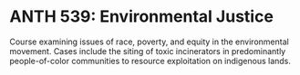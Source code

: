 # ANTH 539: Environmental Justice

Course examining issues of race, poverty, and equity in the environmental movement. Cases include the siting of toxic incinerators in predominantly people-of-color communities to resource exploitation on indigenous lands.